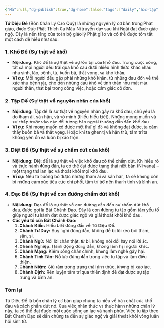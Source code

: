 ```yaml
---
{"Mã":null,"dg-publish":true,"dg-home":false,"tags":["daily","hoc-tập"],"Date":"2024-07-20","permalink":"/daily/tmp/tu-dieu-de/","dgPassFrontmatter":true,"noteIcon":"","updated":"2025-01-14T22:28:02.615+07:00"}
---
```


**Tứ Diệu Đế** (Bốn Chân Lý Cao Quý) là những nguyên lý cơ bản trong Phật giáo, được Đức Phật Thích Ca Mâu Ni truyền dạy sau khi Ngài đạt được giác ngộ. Đây là nền tảng của toàn bộ giáo lý Phật giáo và có thể được tóm tắt một cách dễ hiểu như sau:

### 1. Khổ Đế (Sự thật về khổ)
- **Nội dung:** Khổ đế là sự thật về sự tồn tại của khổ đau. Trong cuộc sống, tất cả mọi người đều trải qua khổ đau dưới nhiều hình thức khác nhau như sinh, lão, bệnh, tử, buồn bã, thất vọng, và khó khăn.
- **Ví dụ:** Mỗi người đều gặp phải những khó khăn, từ những đau đớn về thể xác như bệnh tật, cho đến những đau khổ về tinh thần như mất mát người thân, thất bại trong công việc, hoặc cảm giác cô đơn.

### 2. Tập Đế (Sự thật về nguyên nhân của khổ)
- **Nội dung:** Tập đế là sự thật về nguyên nhân gây ra khổ đau, chủ yếu là do tham ái, sân hận, và vô minh (thiếu hiểu biết). Những mong muốn và sự chấp trước vào các đối tượng bên ngoài thường dẫn đến khổ đau.
- **Ví dụ:** Khi mong muốn có được một thứ gì đó và không đạt được, ta cảm thấy buồn bã và thất vọng. Hoặc khi ta ghen tị và hận thù, tâm trí ta không yên ổn và luôn bị xáo trộn.

### 3. Diệt Đế (Sự thật về sự chấm dứt của khổ)
- **Nội dung:** Diệt đế là sự thật về việc khổ đau có thể chấm dứt. Khi hiểu rõ và thực hành đúng đắn, ta có thể đạt được trạng thái niết bàn (Nirvana) – một trạng thái an lạc và thoát khỏi mọi khổ đau.
- **Ví dụ:** Nếu ta buông bỏ được những tham ái và sân hận, ta sẽ không còn bị những cảm xúc tiêu cực chi phối, tâm trí trở nên thanh tịnh và bình an.

### 4. Đạo Đế (Sự thật về con đường chấm dứt khổ)
- **Nội dung:** Đạo đế là sự thật về con đường dẫn đến sự chấm dứt khổ đau, được gọi là Bát Chánh Đạo. Đây là con đường tu tập gồm tám yếu tố giúp người tu hành đạt được giác ngộ và giải thoát khỏi khổ đau.
- **Các yếu tố của Bát Chánh Đạo:**
  1. **Chánh Kiến:** Hiểu biết đúng đắn về Tứ Diệu Đế.
  2. **Chánh Tư Duy:** Suy nghĩ đúng đắn, không để bị lôi kéo bởi tham, sân, si.
  3. **Chánh Ngữ:** Nói lời chân thật, từ bi, không nói dối hay nói lời ác.
  4. **Chánh Nghiệp:** Hành động đúng đắn, không làm hại người khác.
  5. **Chánh Mạng:** Kiếm sống chân chính, không làm nghề gây hại.
  6. **Chánh Tinh Tấn:** Nỗ lực đúng đắn trong việc tu tập và làm điều thiện.
  7. **Chánh Niệm:** Giữ tâm trong trạng thái tỉnh thức, không bị xao lạc.
  8. **Chánh Định:** Rèn luyện tâm trí qua thiền định để đạt được sự tập trung và bình an.

### Tóm lại
Tứ Diệu Đế là bốn chân lý cơ bản giúp chúng ta hiểu về bản chất của khổ đau và cách chấm dứt nó. Qua việc nhận thức và thực hành những chân lý này, ta có thể đạt được một cuộc sống an lạc và hạnh phúc. Việc tu tập theo Bát Chánh Đạo sẽ dẫn chúng ta đến sự giác ngộ và giải thoát khỏi vòng luân hồi sinh tử.